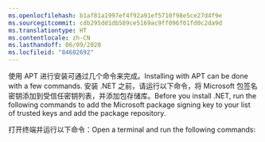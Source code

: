 ```yaml
---
ms.openlocfilehash: b1af81a1997ef4f92a91ef5710f98e5ce27d4f9e
ms.sourcegitcommit: cdb295dd1db589ce5169ac9ff096f01fd0c2da9d
ms.translationtype: HT
ms.contentlocale: zh-CN
ms.lasthandoff: 06/09/2020
ms.locfileid: "84602692"
---
```


<span data-ttu-id="f6d70-101">使用 APT 进行安装可通过几个命令来完成。</span><span class="sxs-lookup"><span data-stu-id="f6d70-101">Installing with APT can be done with a few commands.</span></span> <span data-ttu-id="f6d70-102">安装 .NET 之前，请运行以下命令，将 Microsoft 包签名密钥添加到受信任密钥列表，并添加包存储库。</span><span class="sxs-lookup"><span data-stu-id="f6d70-102">Before you install .NET, run the following commands to add the Microsoft package signing key to your list of trusted keys and add the package repository.</span></span>

<span data-ttu-id="f6d70-103">打开终端并运行以下命令：</span><span class="sxs-lookup"><span data-stu-id="f6d70-103">Open a terminal and run the following commands:</span></span>
